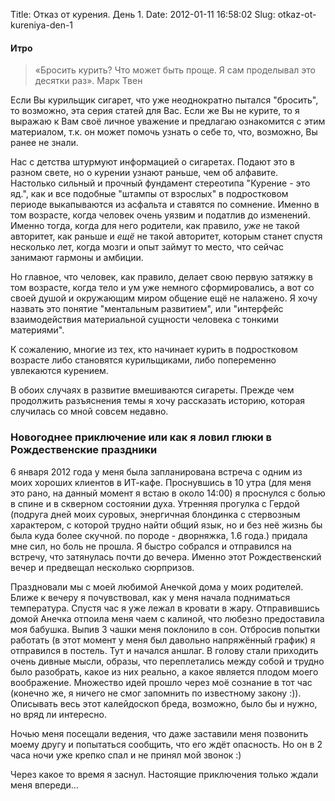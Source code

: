 Title: Отказ от курения. День 1.
Date: 2012-01-11 16:58:02
Slug: otkaz-ot-kureniya-den-1


#### Итро

> «Бросить курить? Что может быть проще. Я сам проделывал это десятки раз».
Марк Твен

Если Вы курильщик сигарет, что уже неоднократно пытался "бросить", то
возможно, эта серия статей для Вас. Если же Вы не курите, то я выражаю к Вам
своё личное уважение и предлагаю ознакомится с этим материалом, т.к. он может
помочь узнать о себе то, что, возможно, Вы ранее не знали.

Нас с детства штурмуют информацией о сигаретах. Подают это в разном свете, но
о курении узнают раньше, чем об алфавите. Настолько сильный и прочный
фундамент стереотипа "Курение - это яд.", как и все подобные "штампы от
взрослых" в подростковом периоде выкапываются из асфальта и ставятся по
сомнение. Именно в том возрасте, когда человек очень уязвим и податлив до
изменений. Именно тогда, когда для него родители, как правило, _уже_ не такой
авторитет, как раньше и _ещё_ не такой авторитет, которым станет спустя
несколько лет, когда мозги и опыт займут то место, что сейчас занимают гармоны
и амбиции.

Но главное, что человек, как правило, делает свою первую затяжку в том
возрасте, когда тело и ум уже немного сформировались, а вот со своей душой и
окружающим миром общение ещё не налажено. Я хочу назвать это понятие
"ментальным развитием", или "интерфейс взаимодействия материальной сущности
человека с тонкими материями".

К сожалению, многие из тех, кто начинает курить в подростковом возрасте либо
становятся курильщиками, либо попеременно увлекаются курением.

В обоих случаях в развитие вмешиваются сигареты. Прежде чем продолжить
разъяснения темы я хочу рассказать историю, которая случилась со мной совсем
недавно.

### Новогоднее приключение или как я ловил глюки в Рождественские праздники

6 января 2012 года у меня была запланирована встреча с одним из моих хороших
клиентов в ИТ-кафе. Проснувшись в 10 утра (для меня это рано, на данный момент
я встаю в около 14:00) я проснулся с болью в спине и в скверном состоянии
духа. Утренняя прогулка с Гердой (подруга дней моих суровых, энергичная
блондинка с стервозным характером, с которой трудно найти общий язык, но и без
неё жизнь бы была куда более скучной. по породе - дворняжка, 1.6 года.)
придала мне сил, но боль не прошла. Я быстро собрался и отправился на встречу,
что затянулась почти до вечера. Именно этот Рождественский вечер и предвещал
несколько сюрпризов.

Праздновали мы с моей любимой Анечкой дома у моих родителей. Ближе к вечеру я
почувствовал, как у меня начала подниматься температура. Спустя час я уже
лежал в кровати в жару. Отправившись домой Анечка отпоила меня чаем с калиной,
что любезно предоставила моя бабушка. Выпив 3 чашки меня поклонило в сон.
Отбросив попытки работать (в этот момент у меня был давольно напряжённый
график) я отправился в постель. Тут и начался аншлаг. В голову стали приходить
очень дивные мысли, образы, что переплетались между собой и трудно было
разобрать, какое из них реально, а какое является плодом моего воображение.
Множество идей прошло через моё сознание в тот час (конечно же, я ничего не
смог запомнить по известному закону :)). Описывать весь этот калейдоскоп
бреда, возможно, было бы и нужно, но вряд ли интересно.

Ночью меня посещали ведения, что даже заставили меня позвонить моему другу и
попытаться сообщить, что его ждёт опасность. Но он в 2 часа ночи уже крепко
спал и не принял мой звонок :)

Через какое то время я заснул. Настоящие приключения только ждали меня
впереди...

